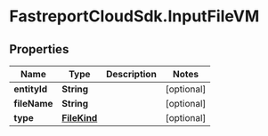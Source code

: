 # FastreportCloudSdk.InputFileVM

## Properties

Name | Type | Description | Notes
------------ | ------------- | ------------- | -------------
**entityId** | **String** |  | [optional] 
**fileName** | **String** |  | [optional] 
**type** | [**FileKind**](FileKind.md) |  | [optional] 


